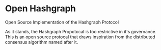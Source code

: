 # Open Hashgraph
Open Source Implementation of the Hashgraph Protocol

As it stands, the Hashgraph Propotocal is too restrictive in it's governance. This is an open source protocal that draws inspiration from the distributed consensus algorithm named after it.
